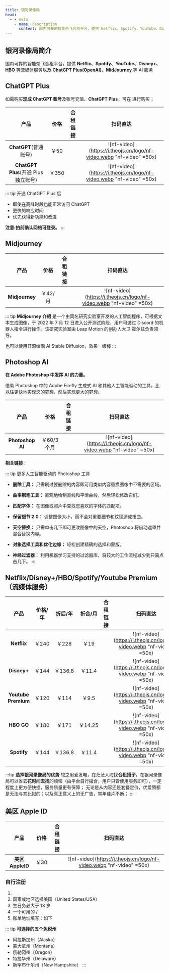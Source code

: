 ```yaml
---
title: 银河录像局
head:
  - - meta
    - name: description
      content: 国内可靠的智能奈飞合租平台，提供 Netflix、Spotify、YouTube、Disney+、HBO 等流媒体服务以及 ChatGPT Plus(OpenAI)、MidJourney 等 AI 服务
---
```


## 银河录像局简介

国内可靠的智能奈飞合租平台，提供 **Netflix、Spotify、YouTube、Disney+、HBO** 等流媒体服务以及 **ChatGPT Plus(OpenAI)、MidJourney** 等 AI 服务

## ChatGPT Plus <Badge text="优惠码: Theo" />

如需购买**现成 ChatGPT 账号**及账号充值、**ChatGPT Plus**，可在 <Pill name="银河录像局" link="https://nf.video/kaIuE" image="https://nf.video/favicon.ico" /> 进行购买；

|                 产品                 | 价格  |                      合租链接                       |                              扫码直达                               |
| :----------------------------------: | :---: | :-------------------------------------------------: | :-----------------------------------------------------------------: |
|        **ChatGPT**(普通账号)         | ￥50  | [<Badge text="立即购买" />](https://nf.video/kaIuE) | ![nf-video](https://i.theojs.cn/logo/nf-video.webp "nf-video" =50x) |
| **ChatGPT Plus**(开通 Plus 独立账号) | ￥350 | [<Badge text="立即购买" />](https://nf.video/kaIuE) | ![nf-video](https://i.theojs.cn/logo/nf-video.webp "nf-video" =50x) |

::: tip 开通 ChatGPT Plus 后

- 即使在高峰时段也能正常访问 ChatGPT
- 更快的响应时间
- 优先获得新功能和改进

**注意:拍前确认网络可登录。**
:::

## Midjourney <Badge text="优惠码: Theo" />

|      产品      |  价格   |                      合租链接                       |                              扫码直达                               |
| :------------: | :-----: | :-------------------------------------------------: | :-----------------------------------------------------------------: |
| **Midjourney** | ￥42/月 | [<Badge text="立即购买" />](https://nf.video/kaIuE) | ![nf-video](https://i.theojs.cn/logo/nf-video.webp "nf-video" =50x) |

::: tip **Midjourney 介绍**
是一个由同名研究实验室开发的人工智能程序，可根据文本生成图像，于 2022 年 7 月 12 日进入公开测试阶段，用户可透过 Discord 的机器人指令进行操作。该研究实验室由 Leap Motion 的创办人大卫·霍尔兹负责领导。

也可以使用开源绘画 AI Stable Diffusion，效果一级棒
:::

## Photoshop AI <Badge text="优惠码: Theo" />

**在 Adob​​e Photoshop 中发挥 AI 的力量。**

借助 Photoshop 中的 Adob​​e Firefly 生成式 AI 和其他人工智能驱动的工具，比以往更快地实现您的梦想，然后实现更大的梦想。

|       产品       |    价格     |                      合租链接                       |                              扫码直达                               |
| :--------------: | :---------: | :-------------------------------------------------: | :-----------------------------------------------------------------: |
| **Photoshop AI** | ￥60/3 个月 | [<Badge text="立即购买" />](https://nf.video/kaIuE) | ![nf-video](https://i.theojs.cn/logo/nf-video.webp "nf-video" =50x) |

**相关链接** :<Pill name="官方介绍" link="https://www.adobe.com/products/photoshop/ai.html" icon="logos:adobe-photoshop" /><Pill name="免费试用" link="https://www.adobe.com/products/photoshop/ai.html#mini-plans-web-cta-photoshop-card" icon="logos:adobe-photoshop" />

::: tip 更多人工智能驱动的 Photoshop 工具

- **删除工具：** 只需刷过要删除的内容即可用类似内容替换图像中不需要的区域。
- **曲率钢笔工具：** 直观地绘制直线和平滑曲线，然后轻松修改它们。
- **匹配字体：** 在图像或照片中查找您喜欢的字体的匹配项。

- **保留细节 2.0：** 调整图像大小，而不会对重要细节和纹理造成扭曲。

- **天空替换：** 只需单击几下即可更改图像中的天空，Photoshop 将自动遮罩并混合替换内容。

- **对象选择工具和优化边缘：** 轻松创建精确的选择和蒙版。

- **神经过滤器：** 利用机器学习支持的过滤器库，将较大的工作流程减少到只需点击几下。
  :::

## Netflix/Disney+/HBO/Spotify/Youtube Premium（流媒体服务） <Badge text="优惠码: Theo" />

|        产品         | 价格/年 | 折后/年 | 折合/月 |                      合租链接                       |                              扫码直达                               |
| :-----------------: | :-----: | :-----: | :-----: | :-------------------------------------------------: | :-----------------------------------------------------------------: |
|     **Netflix**     |  ￥240  |  ￥228  |  ￥19   | [<Badge text="立即购买" />](https://nf.video/kaIuE) | ![nf-video](https://i.theojs.cn/logo/nf-video.webp "nf-video" =50x) |
|     **Disney+**     |  ￥144  | ￥136.8 | ￥11.4  | [<Badge text="立即购买" />](https://nf.video/kaIuE) | ![nf-video](https://i.theojs.cn/logo/nf-video.webp "nf-video" =50x) |
| **Youtube Premium** |  ￥120  |  ￥114  |  ￥9.5  | [<Badge text="立即购买" />](https://nf.video/kaIuE) | ![nf-video](https://i.theojs.cn/logo/nf-video.webp "nf-video" =50x) |
|     **HBO GO**      |  ￥180  |  ￥171  | ￥14.25 | [<Badge text="立即购买" />](https://nf.video/kaIuE) | ![nf-video](https://i.theojs.cn/logo/nf-video.webp "nf-video" =50x) |
|     **Spotify**     |  ￥144  | ￥136.8 | ￥11.4  | [<Badge text="立即购买" />](https://nf.video/kaIuE) | ![nf-video](https://i.theojs.cn/logo/nf-video.webp "nf-video" =50x) |

:::tip **选择银河录像局的优势**
较之用爱发电，在茫茫人海找**合租搭子**，在银河录像局可以省去**花时间去找**的烦恼（由平台自行撮合，用户只管使用服务即可），一定程度上更方便快捷，服务质量更有保障；
无论是从内容还是套餐定价，优爱腾都是无法与其比拟的；以及真正意义上的无广告，常年佳片不断；
:::

## 美区 Apple ID <Badge text="优惠码: Theo" />

|       产品       | 价格 |                      合租链接                       |                              扫码直达                               |
| :--------------: | :--: | :-------------------------------------------------: | :-----------------------------------------------------------------: |
| **美区 AppleID** | ￥30 | [<Badge text="立即购买" />](https://nf.video/kaIuE) | ![nf-video](https://i.theojs.cn/logo/nf-video.webp "nf-video" =50x) |

### 自行注册

1. <Pill name="Apple ID" link="https://appleid.apple.com/account" icon="simple-icons:apple"  />
2. 国家或地区选择美国（United States/USA）
3. 生日务必大于 18 岁
4. 一个可用的 <Pill name="163 邮箱" link="https://mail.163.com/" icon="arcticons:netease-mail" color="#f41d1d" />/<Pill name="Outlook 邮箱" link="https://outlook.live.com/" icon="vscode-icons:file-type-outlook"  />
5. 账单地址填写：如下

::: tip **可选择的五个免税州**

- 阿拉斯加州（Alaska）
- 蒙大拿州（Montana）
- 俄勒冈州（Oregon）
- 特拉华州（Delaware）
- 新罕布什尔州（New Hampshire）
  :::
